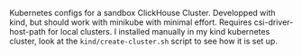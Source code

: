 Kubernetes configs for a sandbox ClickHouse Cluster. Developped with kind,
but should work with minikube with minimal effort. Requires csi-driver-host-path
for local clusters. I installed manually in my kind kubernetes cluster, look at
the `kind/create-cluster.sh` script to see how it is set up.
